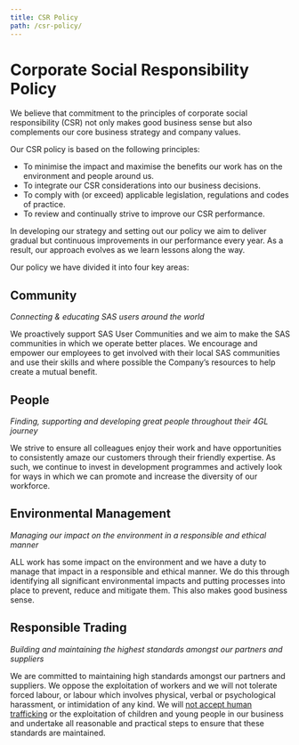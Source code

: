 ```yaml
---
title: CSR Policy
path: /csr-policy/
---
```


# Corporate Social Responsibility Policy

We believe that commitment to the principles of corporate social responsibility (CSR) not only makes good business sense but also complements our core business strategy and company values. 

Our CSR policy is based on the following principles:

* To minimise the impact and maximise the benefits our work has on the environment and people around us.
* To integrate our CSR considerations into our business decisions.
* To comply with (or exceed) applicable legislation, regulations and codes of practice.
* To review and continually strive to improve our CSR performance.

In developing our strategy and setting out our policy we aim to deliver gradual but continuous improvements in our performance every year. As a result, our approach evolves as we learn lessons along the way. 

Our policy we have divided it into four key areas:

## Community

_Connecting & educating SAS users around the world_

We proactively support SAS User Communities and we aim to make the SAS communities in which we operate better places. We encourage and empower our employees to get involved with their local SAS communities and use their skills and where possible the Company’s resources to help create a mutual benefit.

## People

_Finding, supporting and developing great people throughout their 4GL journey_

We strive to ensure all colleagues enjoy their work and have opportunities to consistently amaze our customers through their friendly expertise. As such, we continue to invest in development programmes and actively look for ways in which we can promote and increase the diversity of our workforce.

## Environmental Management

_Managing our impact on the environment in a responsible and ethical manner_

ALL work has some impact on the environment and we have a duty to manage that impact in a responsible and ethical manner. We do this through identifying all significant environmental impacts and putting processes into place to prevent, reduce and mitigate them. This also makes good business sense.

## Responsible Trading

_Building and maintaining the highest standards amongst our partners and suppliers_

We are committed to maintaining high standards amongst our partners and suppliers. We oppose the exploitation of workers and we will not tolerate forced labour, or labour which involves physical, verbal or psychological harassment, or intimidation of any kind. We will [not accept human trafficking](/slavery-statement/) or the exploitation of children and young people in our business and undertake all reasonable and practical steps to ensure that these standards are maintained.